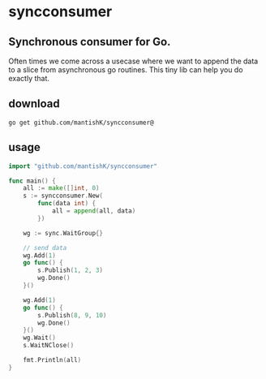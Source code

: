 # syncconsumer
## Synchronous consumer for Go.

Often times we come across a usecase where we want to append the data to a slice from asynchronous go routines.
This tiny lib can help you do exactly that.

## download
```
go get github.com/mantishK/syncconsumer@
```

## usage

```go
import "github.com/mantishK/syncconsumer"

func main() {
  	all := make([]int, 0)
	s := syncconsumer.New(
		func(data int) {
			all = append(all, data)
		})

	wg := sync.WaitGroup{}

	// send data
	wg.Add(1)
	go func() {
		s.Publish(1, 2, 3)
		wg.Done()
	}()

	wg.Add(1)
	go func() {
		s.Publish(8, 9, 10)
		wg.Done()
	}()
	wg.Wait()
	s.WaitNClose()

	fmt.Println(all)
}
```
